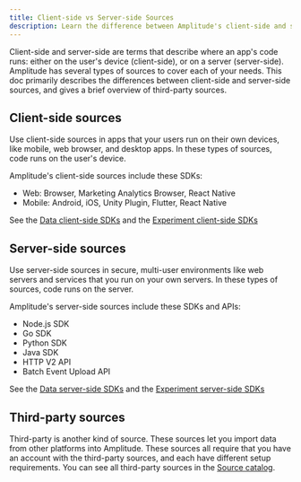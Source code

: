 ```yaml
---
title: Client-side vs Server-side Sources
description: Learn the difference between Amplitude's client-side and server-side sources.
---
```


Client-side and server-side are terms that describe where an app's code runs: either on the user's device (client-side), or on a server (server-side). Amplitude has several types of sources to cover each of your needs. This doc primarily describes the differences between client-side and server-side sources, and gives a brief overview of third-party sources. 

## Client-side sources

Use client-side sources in apps that your users run on their own devices, like mobile, web browser, and desktop apps. In these types of sources, code runs on the user's device.

Amplitude's client-side sources include these SDKs:

- Web: Browser, Marketing Analytics Browser, React Native
- Mobile: Android, iOS, Unity Plugin, Flutter, React Native
  
See the [Data client-side SDKs](/data/sdks/#data-client-side-sdks) and the [Experiment client-side SDKs](/data/sdks/#experiment-client-side-sdks)

## Server-side sources

Use server-side sources in secure, multi-user environments like web servers and services that you run on your own servers. In these types of sources, code runs on the server. 

Amplitude's server-side sources include these SDKs and APIs:

- Node.js SDK
- Go SDK
- Python SDK
- Java SDK
- HTTP V2 API 
- Batch Event Upload API

See the [Data server-side SDKs](/data/sdks/#data-server-side-sdks) and the [Experiment server-side SDKs](/data/sdks/#experiment-server-side-sdks)

## Third-party sources

Third-party is another kind of source. These sources let you import data from other platforms into Amplitude. These sources all require that you have an account with the third-party sources, and each have different setup requirements. You can see all third-party sources in the [Source catalog](/data/sources).